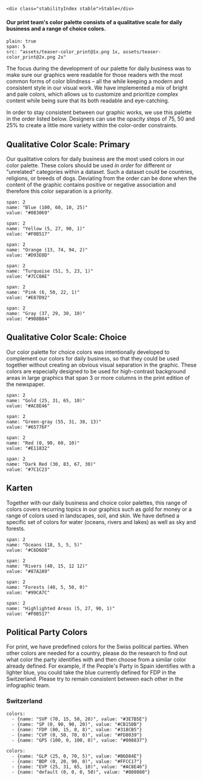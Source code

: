 ```html|span-1,no-source,plain
<div class="stabilityIndex stable">Stable</div>
```

#### Our print team's color palette consists of a qualitative scale for daily business and a range of choice colors.

```image
plain: true
span: 5
src: "assets/teaser-color_print@1x.png 1x, assets/teaser-color_print@2x.png 2x"
```

The focus during the development of our palette for daily business was to make sure our graphics were readable for those readers with the most common forms of color blindness – all the while keeping a modern and consistent style in our visual work. We have implemented a mix of bright and pale colors, which allows us to customize and prioritize complex content while being sure that its both readable and eye-catching.

In order to stay consistent between our graphic works, we use this palette in the order listed below. Designers can use the opacity steps of 75, 50 and 25% to create a little more variety within the color-order constraints.  


## Qualitative Color Scale: Primary
Our qualitative colors for daily business are the most used colors in our color palette. These colors should be used *in order* for different or "unrelated" categories within a dataset. Such a dataset could be countries, religions, or breeds of dogs. Deviating from the order can be done when the content of the graphic contains positive or negative association and therefore this color separation is a priority.

```color
span: 2
name: "Blue (100, 60, 10, 25)"
value: "#083069"
```
```color
span: 2
name: "Yellow (5, 27, 90, 1)"
value: "#F0B517"
```
```color
span: 2
name: "Orange (13, 74, 94, 2)"
value: "#D93E0D"
```
```color
span: 2
name: "Turquoise (51, 5, 23, 1)"
value: "#7CC0AE"
```
```color
span: 2
name: "Pink (6, 50, 22, 1)"
value: "#E87D92"
```
```color
span: 2
name: "Gray (37, 29, 30, 10)"
value: "#908B84"
```


## Qualitative Color Scale: Choice
Our color palette for choice colors was intentionally developed to complement our colors for daily business, so that they could be used together without creating an obvious visual separation in the graphic. These colors are especially designed to be used for high-contrast background areas in large graphics that span 3 or more columns in the print edition of the newspaper.

```color
span: 2
name: "Gold (25, 31, 65, 10)"
value: "#AC8E46"
```
```color
span: 2
name: "Green-gray (55, 31, 38, 13)"
value: "#65776F"
```
```color
span: 2
name: "Red (0, 90, 60, 10)"
value: "#E11832"
```
```color
span: 2
name: "Dark Red (30, 83, 67, 30)"
value: "#7C1C23"
```

## Karten
Together with our daily business and choice color palettes, this range of colors covers recurring topics in our graphics such as gold for money or a range of colors used in landscapes, soil, and skin. We have defined a specific set of colors for water (oceans, rivers and lakes) as well as sky and forests.

```color
span: 2
name: "Oceans (18, 5, 5, 5)"
value: "#C6D6D8"
```
```color
span: 2
name: "Rivers (40, 15, 12 12)"
value: "#87A2A9"
```
```color
span: 2
name: "Forests (40, 5, 50, 0)"
value: "#99CA7C"
```
```color
span: 2
name: "Highlighted Areas (5, 27, 90, 1)"
value: "#F0B517"
```

## Political Party Colors
For print, we have predefined colors for the Swiss political parties. When other colors are needed for a country, please do the research to find out what color the party identifies with and then choose from a similar color already defined. For example, if the People's Party in Spain identifies with a lighter blue, you could take the blue currently defined for FDP in the Switzerland. Please try to remain consistent between each other in the infographic team.

### Switzerland
```color-palette|span-2
colors:
  - {name: "SVP (70, 15, 50, 20)", value: "#3E7B5E"}
  - {name: "SP (0, 90, 90, 20)", value: "#CB150B"}
  - {name: "FDP (80, 15, 0, 8)", value: "#318CB5"}
  - {name: "CVP (0, 50, 70, 0)", value: "#FD8039"}
  - {name: "GPS (100, 0, 100, 0)", value: "#008837"}
```
```color-palette|span-2
colors:
  - {name: "GLP (25, 0, 70, 5)", value: "#B6D84E"}
  - {name: "BDP (0, 20, 90, 0)", value: "#FFCC17"}
  - {name: "EVP (25, 31, 65, 10)", value: "#AC8E46"}
  - {name: "default (0, 0, 0, 50)", value: "#808080"}
```
